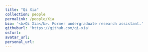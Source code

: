 ```yaml
---
title: "Qi Xia"
collection: people 
permalink: /people/Xia
bio: '<b>Qi Xia</b>. Former undergraduate research assistant.'
githuburl: 'https://github.com/qi-xia'
osfurl:
avatar_url:
personal_url:
---
```

<!--<b>Qi Xia</b>. is a master student in Boston University College of Communication studying Emerging Media Study. She just graduated from UConn with dual degrees in Computer Science and Cognitive Science. She is now working in project about online emotion diffusion and its relationships with real-world collective action and mobilization. Qi's reseach interests include collective action, social movement, emerging media's influence in contemporary society."--->
